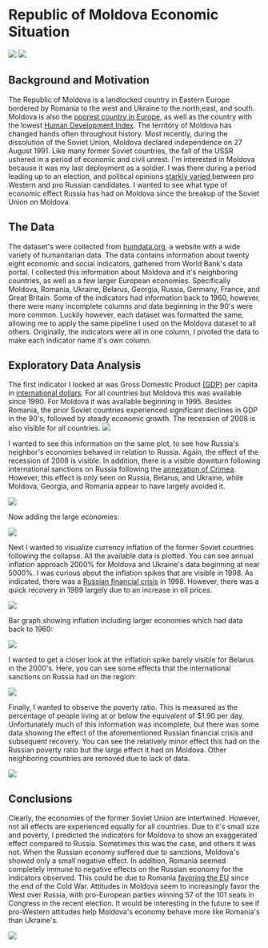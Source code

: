  # Republic of Moldova Economic Situation
![](images/moldova_flag.png)
![](images/Location_Moldova_Europe.png)
 ## Background and Motivation
 The Republic of Moldova is a landlocked country in Eastern Europe bordered by Romania to the west and Ukraine to the north,east, and south. Moldova is also the <a href="https://www.jagranjosh.com/general-knowledge/top-10-poorest-countries-in-europe-1538044990-1">poorest country in Europe</a>, as well as the country with the lowest  <a href=https://en.wikipedia.org/wiki/Human_Development_Index> Human Development Index</a>. The territory of Moldova 
has changed hands often throughout history. Most recently, during the dissolution of the Soviet Union, Moldova declared independence on 27 August 1991. Like many former Soviet countries, the fall of the USSR ushered in a period of economic and civil unrest. I'm interested in Moldova because it was my last deployment as a soldier. I was there during a period leading up to an election, and political opinions <a href=https://en.wikipedia.org/wiki/2019_Moldovan_constitutional_crisis> starkly varied </a> between pro Western and pro Russian candidates. I wanted to see what type of economic effect Russia has had on Moldova since the breakup of the Soviet Union on Moldova. 
## The Data
The dataset's were collected from <a href=https://data.humdata.org/>humdata.org</a>, a website with a wide variety of humanitarian data. The data contains information about twenty eight economic and social indicators, gathered from World Bank's data portal. I collected this information about Moldova and it's neighboring countries, as well as a few larger European economies. Specifically Moldova, Romania, Ukraine, Belarus, Georgia, Russia, Germany, France, and Great Britain. Some of the indicators had information back to 1960, however, there were many incomplete columns and data beginning in the 90's were more common. Luckily however, each dataset was formatted the same, allowing me to apply the same pipeline I used on the Moldova dataset to all others. Originally, the indicators were all in one column, I pivoted the data to make each indicator name it's own column.  
## Exploratory Data Analysis
The first indicator I looked at was Gross Domestic Product <a href=https://en.wikipedia.org/wiki/Gross_domestic_product>(GDP)</a> per capita in <a href=https://en.wikipedia.org/wiki/International_United_States_dollar>international dollars</a>. For all countries but Moldova this was available since 1990. For Moldova it was available beginning in 1995. Besides Romania, the prior Soviet countries experienced significant declines in GDP in the 90's, followed by steady economic growth. The recession of 2008 is also visible for all countries. 
![](images/gdp_bar.png)

I wanted to see this information on the same plot, to see how Russia's neighbor's economies behaved in relation to Russia. Again, the effect of the recession of 2008 is visible. In addition, there is a visible downturn following international sanctions on Russia following the <a href=https://en.wikipedia.org/wiki/Annexation_of_Crimea_by_the_Russian_Federation>annexation of Crimea</a>. However, this effect is only seen on Russia, Belarus, and Ukraine, while Moldova, Georgia, and Romania appear to have largely avoided it. 

![](images/gdp_line_neighbors.png)

Now adding the large economies:

![](images/gdp_line_all.png)

Next I wanted to visualize currency inflation of the former Soviet countries following the collapse. All the available data is plotted. You can see annual inflation approach 2000% for Moldova and Ukraine's data beginning at near 5000%. I was curious about the inflation spikes that are visible in 1998. As indicated, there was a <a href=https://en.wikipedia.org/wiki/1998_Russian_financial_crisis> Russian financial crisis</a> in 1998. However, there was a quick recovery in 1999 largely due to an increase in oil prices. 

![](images/inflation.png)

Bar graph showing inflation including larger economies which had data back to 1960:

![](images/inflation_bar.png)


I wanted to get a closer look at the inflation spike barely visible for Belarus in the 2000's. Here, you can see some effects that the international sanctions on Russia had on the region:

![](images/inflation_zoomed.png)

Finally, I wanted to observe the poverty ratio. This is measured as the percentage of people living at or below the equivalent of $1.90 per day. Unfortunately much of this information was incomplete, but there was some data showing the effect of the aforementioned Russian financial crisis and subsequent recovery. You can see the relatively minor effect this had on the Russian poverty ratio but the large effect it had on Moldova. Other neighboring countries are removed due to lack of data. 

![](images/poverty.png)


## Conclusions

Clearly, the economies of the former Soviet Union are intertwined. However, not all effects are experienced equally for all countries. Due to it's small size and poverty, I predicted the indicators for Moldova to show an exaggerated effect compared to Russia. Sometimes this was the case, and others it was not. When the Russian economy suffered due to sanctions, Moldova's showed only a small negative effect. In addition, Romania seemed completely immune to negative effects on the Russian economy for the indicators observed. This could be due to Romania <a href=https://en.wikipedia.org/wiki/Romania> favoring the EU</a> since the end of the Cold War. Attitudes in Moldova seem to increasingly favor the West over Russia, with pro-European parties winning 57 of the 101 seats in Congress in the recent election. It would be interesting in the future to see if pro-Western attitudes help Moldova's economy behave more like Romania's than Ukraine's.


![](images/51489586_10156787146531636_8991342866844352512_n.jpg)

